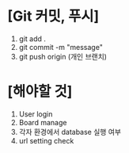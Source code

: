 # [Git 커밋, 푸시]

1. git add .
2. git commit -m "message"
3. git push origin (개인 브랜치)


# [해야할 것]
1. User login
2. Board manage
3. 각자 환경에서 database 실행 여부
4. url setting check
